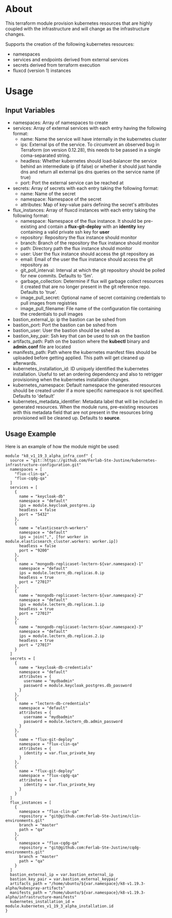 # About

This terraform module provision kubernetes resources that are highly coupled with the infrastructure and will change as the infrastructure changes.

Supports the creation of the following kubernetes resources:
- namespaces
- services and endpoints derived from external services
- secrets derived from terraform execution
- fluxcd (version 1) instances

# Usage

## Input Variables
- namespaces: Array of namespaces to create
- services: Array of external services with each entry having the following format:
  - name: Name the service will have internally in the kubernetes cluster
  - ips: External ips of the service. To circumvent an observed bug in Terraform (on version 0.12.28), this needs to be passed in a single coma-separated string.
  - headless: Whether kubernetes should load-balancer the service behind an intermediate ip (if false) or whether it should just handle dns and return all external ips dns queries on the service name (if true)
  - port: Port the external service can be reached at
- secrets: Array of secrets with each entry taking the following format:
  - name: Name of the secret
  - namespace: Namespace of the secret
  - attributes: Map of key-value pairs defining the secret's attributes
- flux_instances: Array of fluxcd instances with each entry taking the following format:
  - namespace: Namespace of the flux instance. It should be pre-existing and contain a **flux-git-deploy** with an **identity** key containing a valid private ssh key for **user**
  - repository: Repository the flux instance should monitor
  - branch: Branch of the repository the flux instance should monitor
  - path: Directory path the flux instance should monitor
  - user: User the flux instance should access the git repository as
  - email: Email of the user the flux instance should access the git repository as
  - git_poll_interval: Interval at which the git repository should be polled for new commits. Defaults to '5m'.
  - garbage_collection: Determine if flux will garbage collect resources it created that are no longer present in the git reference repo. Defaults to 'true'.
  - image_pull_secret: Optional name of secret containing credentials to pull images from registries
  - image_pull_filename: File name of the configuration file containing the credentials to pull images
- bastion_external_ip: ip the bastion can be sshed from
- bastion_port: Port the bastion can be sshed from
- bastion_user: User the bastion should be sshed as
- bastion_key_pair: Ssh key that can be used to ssh on the bastion
- artifacts_path: Path on the bastion where the **kubectl** binary and **admin.conf** file are located
- manifests_path: Path where the kubernetes manifest files should be uploaded before getting applied. This path will get cleaned up afterwards.
- kubernetes_installation_id: ID uniquely identified the kubernetes installation. Useful to set an ordering dependency and also to retrigger provisioning when the kubernetes installation changes.
- kubernetes_namespace: Default namespace the generated resources should be created under if a more specific namespace is not specified. Defaults to 'default'
- kubernetes_metadata_identifier: Metadata label that will be included in generated resources. When the module runs, pre-existing resources with this metadata field that are not present in the resources bring provisioned will be cleaned up. Defaults to **source**.

## Usage Example

Here is an example of how the module might be used:

```
module "k8_v1_19_3_alpha_infra_conf" {
  source = "git::https://github.com/Ferlab-Ste-Justine/kubernetes-infrastructure-configuration.git"
  namespaces = [
    "flux-clin-qa",
    "flux-cqdg-qa"
  ]
  services = [
    {
      name = "keycloak-db"
      namespace = "default"
      ips = module.keycloak_postgres.ip
      headless = false
      port = "5432"
    },
    {
      name = "elasticsearch-workers"
      namespace = "default"
      ips = join(",", [for worker in module.elasticsearch_cluster.workers: worker.ip])
      headless = false
      port = "9200"
    },
    {
      name = "mongodb-replicaset-lectern-${var.namespace}-1"
      namespace = "default"
      ips = module.lectern_db.replicas.0.ip
      headless = true
      port = "27017"
    },
    {
      name = "mongodb-replicaset-lectern-${var.namespace}-2"
      namespace = "default"
      ips = module.lectern_db.replicas.1.ip
      headless = true
      port = "27017"
    },
    {
      name = "mongodb-replicaset-lectern-${var.namespace}-3"
      namespace = "default"
      ips = module.lectern_db.replicas.2.ip
      headless = true
      port = "27017"
    }
  ]
  secrets = [
    {
      name = "keycloak-db-credentials"
      namespace = "default"
      attributes = {
        username = "mydbadmin"
        password = module.keycloak_postgres.db_password
      }
    },
    {
      name = "lectern-db-credentials"
      namespace = "default"
      attributes = {
        username = "mydbadmin"
        password = module.lectern_db.admin_password
      }
    },
    {
      name = "flux-git-deploy"
      namespace = "flux-clin-qa"
      attributes = {
        identity = var.flux_private_key
      }
    },
    {
      name = "flux-git-deploy"
      namespace = "flux-cqdg-qa"
      attributes = {
        identity = var.flux_private_key
      }
    }
  ]
  flux_instances = [
    {
      namespace = "flux-clin-qa"
      repository = "git@github.com:Ferlab-Ste-Justine/clin-environments.git"
      branch = "master"
      path = "qa"
    },
    {
      namespace = "flux-cqdg-qa"
      repository = "git@github.com:Ferlab-Ste-Justine/cqdg-environments.git"
      branch = "master"
      path = "qa"
    }
  ]
  bastion_external_ip = var.bastion_external_ip
  bastion_key_pair = var.bastion_external_keypair
  artifacts_path = "/home/ubuntu/${var.namespace}/k8-v1.19.3-alpha/kubespray-artifacts"
  manifests_path = "/home/ubuntu/${var.namespace}/k8-v1.19.3-alpha/infrastructure-manifests"
  kubernetes_installation_id = module.kubernetes_v1_19_3_alpha_installation.id
}
```